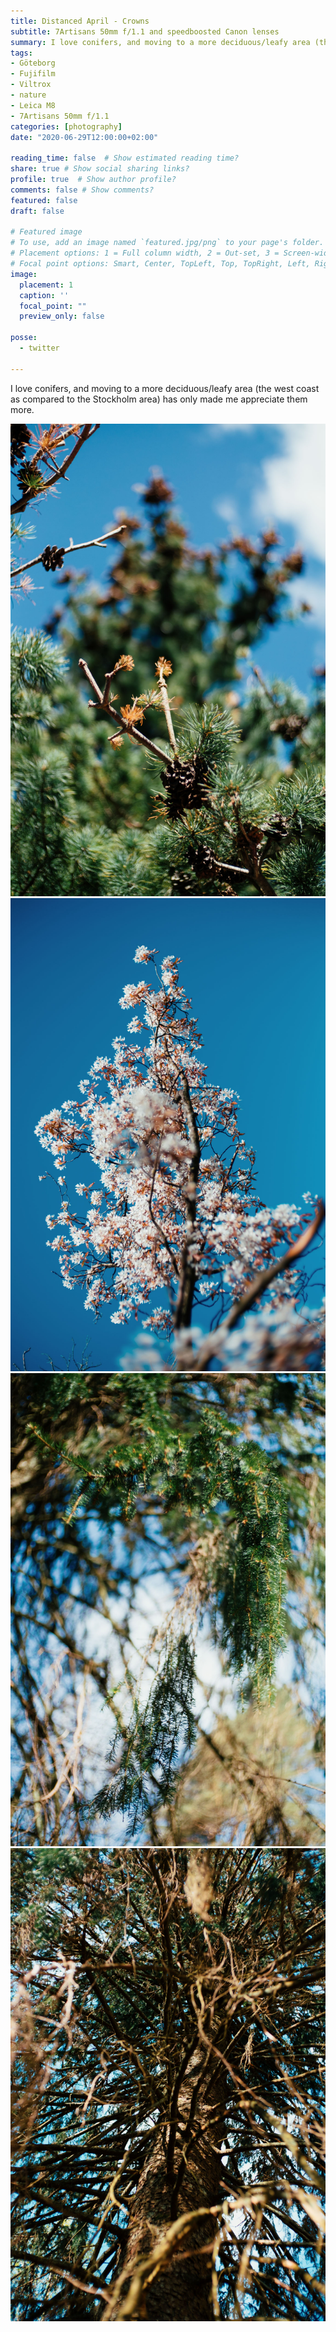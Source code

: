 ```yaml
---
title: Distanced April - Crowns
subtitle: 7Artisans 50mm f/1.1 and speedboosted Canon lenses
summary: I love conifers, and moving to a more deciduous/leafy area (the west coast as compared to the Stockholm area) has only made me appreciate them more.
tags:
- Göteborg
- Fujifilm
- Viltrox
- nature
- Leica M8
- 7Artisans 50mm f/1.1
categories: [photography]
date: "2020-06-29T12:00:00+02:00"

reading_time: false  # Show estimated reading time?
share: true # Show social sharing links?
profile: true  # Show author profile?
comments: false # Show comments?
featured: false
draft: false

# Featured image
# To use, add an image named `featured.jpg/png` to your page's folder.
# Placement options: 1 = Full column width, 2 = Out-set, 3 = Screen-width
# Focal point options: Smart, Center, TopLeft, Top, TopRight, Left, Right, BottomLeft, Bottom, BottomRight
image:
  placement: 1
  caption: ''
  focal_point: ""
  preview_only: false

posse:
  - twitter

---
```

I love conifers, and moving to a more deciduous/leafy area (the west coast as compared to the Stockholm area) has only made me appreciate them more.

![](april-crowns2.jpg)
![](april-crowns3.jpg)
![](april-crowns4.jpg)
![](april-crowns5.jpg)
